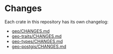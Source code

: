 # Changes

Each crate in this repository has its own changelog:

- [geo/CHANGES.md](./geo/CHANGES.md)
- [geo-traits/CHANGES.md](./geo-traits/CHANGES.md)
- [geo-types/CHANGES.md](./geo-types/CHANGES.md)
- [geo-postgis/CHANGES.md](./geo-postgis/CHANGES.md)
